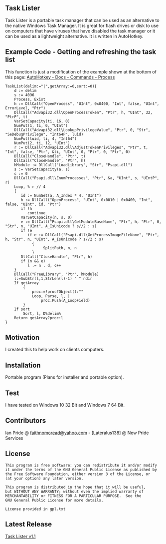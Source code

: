 ## Task Lister

Task Lister is a portable task manager that can be used as an alternative to the native Windows Task Manager. It is great for flash drives or disk to use on computers that have viruses that have disabled the task manager or it can be used as a lightweight alternative. It is written in AutoHotkey.

## Example Code - Getting and refreshing the task list
This function is just a modification of the example shown at the bottom of this page: [AutoHotkey - Docs - Commands - Process](https://autohotkey.com/docs/commands/Process.htm)
```
TaskList(delim:="|",getArray:=0,sort:=0){
	d := delim
	s := 4096  
	Process, Exist  
	h := DllCall("OpenProcess", "UInt", 0x0400, "Int", false, "UInt", ErrorLevel, "Ptr")
	DllCall("Advapi32.dll\OpenProcessToken", "Ptr", h, "UInt", 32, "PtrP", t)
	VarSetCapacity(ti, 16, 0)  
	NumPut(1, ti, 0, "UInt")  
	DllCall("Advapi32.dll\LookupPrivilegeValue", "Ptr", 0, "Str", "SeDebugPrivilege", "Int64P", luid)
	NumPut(luid, ti, 4, "Int64")
	NumPut(2, ti, 12, "UInt")  
	r := DllCall("Advapi32.dll\AdjustTokenPrivileges", "Ptr", t, "Int", false, "Ptr", &ti, "UInt", 0, "Ptr", 0, "Ptr", 0)
	DllCall("CloseHandle", "Ptr", t)  
	DllCall("CloseHandle", "Ptr", h)  
	hModule := DllCall("LoadLibrary", "Str", "Psapi.dll")  
	s := VarSetCapacity(a, s)  
	c := 0  
	DllCall("Psapi.dll\EnumProcesses", "Ptr", &a, "UInt", s, "UIntP", r)
	Loop, % r // 4  
	{
	   id := NumGet(a, A_Index * 4, "UInt")
	   h := DllCall("OpenProcess", "UInt", 0x0010 | 0x0400, "Int", false, "UInt", id, "Ptr")
	   if !h
		  continue
	   VarSetCapacity(n, s, 0)  
	   e := DllCall("Psapi.dll\GetModuleBaseName", "Ptr", h, "Ptr", 0, "Str", n, "UInt", A_IsUnicode ? s//2 : s)
	   if !e    
		  if e := DllCall("Psapi.dll\GetProcessImageFileName", "Ptr", h, "Str", n, "UInt", A_IsUnicode ? s//2 : s)
			{
				 SplitPath, n, n
			}
	   DllCall("CloseHandle", "Ptr", h)  
	   if (n && e)  
		  l .= n . d, c++
	}
	DllCall("FreeLibrary", "Ptr", hModule)  
	l:=SubStr(l,1,StrLen(l)-1) " " ndir
	If getArray
		{
			proc:=!proc?Object():""
			Loop, Parse, l, |
				proc.Push(A_LoopField)
		}
	If sort
		Sort, l, D%delim%
	Return getArray?proc:l
}
```
## Motivation

I created this to help work on clients computers.

## Installation

Portable program (Plans for installer and portable option).


## Test
I have tested on Windows 10 32 Bit and Windows 7 64 Bit.

## Contributors

Ian Pride @ faithnomoread@yahoo.com - [Lateralus138] @ New Pride Services 

## License

	This program is free software: you can redistribute it and/or modify
    it under the terms of the GNU General Public License as published by
    the Free Software Foundation, either version 3 of the License, or
    (at your option) any later version.

    This program is distributed in the hope that it will be useful,
    but WITHOUT ANY WARRANTY; without even the implied warranty of
    MERCHANTABILITY or FITNESS FOR A PARTICULAR PURPOSE.  See the
    GNU General Public License for more details.

	License provided in gpl.txt

## Latest Release
[Task Lister v1.1](https://github.com/Lateralus138/Task-Lister/raw/v1.1/Task%20Lister.exe)
